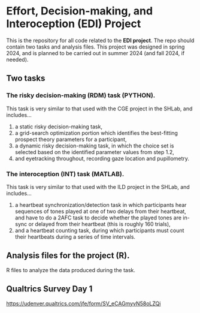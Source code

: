 <!--
**** README for the R Project Template repository
**** Origin URL: https://github.com/startyourlab/r-project-template
****
**** This README is your guide to setting up an R project for you and your team.
**** When you have completed setup, you should adapt the content of this README
**** to reflect your own project's specifications.
-->

# Effort, Decision-making, and Interoception (EDI) Project

This is the repository for all code related to the **EDI project**. The repo should contain two tasks and analysis files. This project was designed in spring 2024, and is planned to be carried out in summer 2024 (and fall 2024, if needed). 

## Two tasks

### The risky decision-making (RDM) task (PYTHON).
This task is very similar to that used with the CGE project in the SHLab, and includes...
1. a static risky decision-making task,
2. a grid-search optimization portion which identifies the best-fitting prospect theory parameters for a participant,
3. a dynamic risky decision-making task, in which the choice set is selected based on the identified parameter values from step 1.2, 
4. and eyetracking throughout, recording gaze location and pupillometry.

### The interoception (INT) task (MATLAB).
This task is very similar to that used with the ILD project in the SHLab, and includes...
1. a heartbeat synchronization/detection task in which participants hear sequences of tones played at one of two delays from their heartbeat, and have to do a 2AFC task to decide whether the played tones are in-sync or delayed from their heartbeat (this is roughly 160 trials), 
2. and a heartbeat counting task, during which participants must count their heartbeats during a series of time intervals.

## Analysis files for the project (R). 
R files to analyze the data produced during the task. 

## Qualtrics Survey Day 1
https://udenver.qualtrics.com/jfe/form/SV_eCAGmyvN58oLZQi
